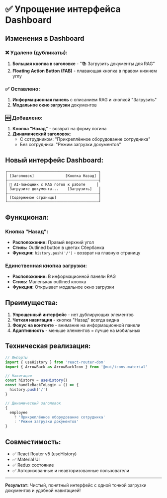 # ✅ Упрощение интерфейса Dashboard

## Изменения в Dashboard

### ❌ Удалено (дубликаты):

1. **Большая кнопка в заголовке** - "📚 Загрузить документы для RAG"
2. **Floating Action Button (FAB)** - плавающая кнопка в правом нижнем углу

### ✅ Оставлено:

1. **Информационная панель** с описанием RAG и кнопкой "Загрузить"
2. **Модальное окно загрузки** документов

### 🆕 Добавлено:

1. **Кнопка "Назад"** - возврат на форму логина
2. **Динамический заголовок**:
   - С сотрудником: "Прикреплённое оборудование сотрудника"
   - Без сотрудника: "Режим загрузки документов"

## Новый интерфейс Dashboard:

```
┌─────────────────────────────────────────┐
│ [Заголовок]              [Кнопка Назад] │
├─────────────────────────────────────────┤
│ 🤖 AI-помощник с RAG готов к работе     │
│ Загрузите документы...    [Загрузить]   │
├─────────────────────────────────────────┤
│ [Содержимое страницы]                   │
└─────────────────────────────────────────┘
```

## Функционал:

### Кнопка "Назад":

- **Расположение:** Правый верхний угол
- **Стиль:** Outlined button в цветах Сбербанка
- **Функция:** `history.push('/')` - возврат на главную страницу

### Единственная кнопка загрузки:

- **Расположение:** В информационной панели RAG
- **Стиль:** Маленькая outlined кнопка
- **Функция:** Открывает модальное окно загрузки

## Преимущества:

1. **Упрощенный интерфейс** - нет дублирующих элементов
2. **Четкая навигация** - кнопка "Назад" всегда видна
3. **Фокус на контенте** - внимание на информационной панели
4. **Адаптивность** - меньше элементов = лучше на мобильных

## Техническая реализация:

```typescript
// Импорты
import { useHistory } from 'react-router-dom'
import { ArrowBack as ArrowBackIcon } from '@mui/icons-material'

// Навигация
const history = useHistory()
const handleBackToLogin = () => {
  history.push('/')
}

// Динамический заголовок
{
  employee
    ? 'Прикреплённое оборудование сотрудника'
    : 'Режим загрузки документов'
}
```

## Совместимость:

- ✅ React Router v5 (useHistory)
- ✅ Material UI
- ✅ Redux состояние
- ✅ Авторизованные и неавторизованные пользователи

---

**Результат:** Чистый, понятный интерфейс с одной точкой загрузки документов и удобной навигацией!
